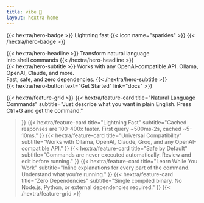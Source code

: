 ```yaml
---
title: vibe 🌊
layout: hextra-home
---
```


{{< hextra/hero-badge >}}
  <span>Lightning fast</span>
  {{< icon name="sparkles" >}}
{{< /hextra/hero-badge >}}

<div class="hx-mt-6 hx-mb-6">
{{< hextra/hero-headline >}}
  Transform natural language&nbsp;<br class="sm:hx-block hx-hidden" />into shell commands
{{< /hextra/hero-headline >}}
</div>

<div class="hx-mb-12">
{{< hextra/hero-subtitle >}}
  Works with any OpenAI-compatible API. Ollama, OpenAI, Claude, and more.&nbsp;<br class="sm:hx-block hx-hidden" />Fast, safe, and zero dependencies.
{{< /hextra/hero-subtitle >}}
</div>

<div class="hx-mb-6">
{{< hextra/hero-button text="Get Started" link="docs" >}}
</div>

<div class="hx-mt-6"></div>

{{< hextra/feature-grid >}}
  {{< hextra/feature-card
    title="Natural Language Commands"
    subtitle="Just describe what you want in plain English. Press Ctrl+G and get the command."
  >}}
  {{< hextra/feature-card
    title="Lightning Fast"
    subtitle="Cached responses are 100-400x faster. First query ~500ms-2s, cached ~5-10ms."
  >}}
  {{< hextra/feature-card
    title="Universal Compatibility"
    subtitle="Works with Ollama, OpenAI, Claude, Groq, and any OpenAI-compatible API."
  >}}
  {{< hextra/feature-card
    title="Safe by Default"
    subtitle="Commands are never executed automatically. Review and edit before running."
  >}}
  {{< hextra/feature-card
    title="Learn While You Work"
    subtitle="Inline explanations for every part of the command. Understand what you're running."
  >}}
  {{< hextra/feature-card
    title="Zero Dependencies"
    subtitle="Single compiled binary. No Node.js, Python, or external dependencies required."
  >}}
{{< /hextra/feature-grid >}}
